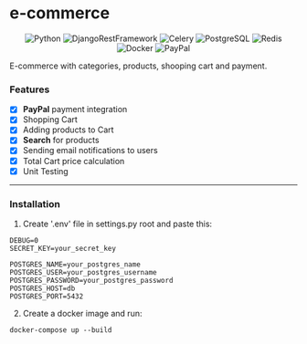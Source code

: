 # e-commerce
<div align='center'>
 
![Python](https://img.shields.io/badge/-Python-3776AB?logo=python&logoColor=white&style=flat-square)
![DjangoRestFramework](https://img.shields.io/badge/-Django%20Rest%20-880808?logo=django&logoColor=white&style=flat-square)
![Celery](https://img.shields.io/badge/-Celery-37814A?logo=celery&logoColor=white&style=flat-square)
![PostgreSQL](https://img.shields.io/badge/-PostgreSQL-3776AB?logo=postgresql&logoColor=white&style=flat-square)
![Redis](https://img.shields.io/badge/-Redis-DC382D?logo=redis&logoColor=white&style=flat-square)
![Docker](https://img.shields.io/badge/-Docker-2496ED?logo=docker&logoColor=white&style=flat-square)
![PayPal](https://img.shields.io/badge/-PayPal-00457C?logo=paypal&logoColor=white&style=flat-square) </div>

E-commerce with categories, products, shooping cart and payment.

### Features
- [x] **PayPal** payment integration
- [x] Shopping Cart
- [x] Adding products to Cart
- [x] **Search** for products
- [x] Sending email notifications to users
- [x] Total Cart price calculation
- [x] Unit Testing

_ _ _ _ _ _ _ _ _ _ _
### Installation

1. Create '.env' file in settings.py root and paste this:

 ```
DEBUG=0
SECRET_KEY=your_secret_key

POSTGRES_NAME=your_postgres_name
POSTGRES_USER=your_postgres_username
POSTGRES_PASSWORD=your_postgres_password
POSTGRES_HOST=db
POSTGRES_PORT=5432
   ```
2. Create a docker image and run:

```
docker-compose up --build
```

